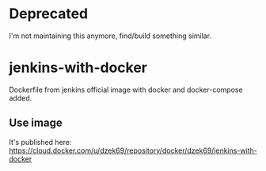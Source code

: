 # Deprecated

I'm not maintaining this anymore, find/build something similar.

# jenkins-with-docker

Dockerfile from jenkins official image with docker and docker-compose added.

## Use image

It's published here:
https://cloud.docker.com/u/dzek69/repository/docker/dzek69/jenkins-with-docker

